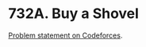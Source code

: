 # 732A. Buy a Shovel

[Problem statement on Codeforces](https://codeforces.com/problemset/problem/732/A?locale=en).